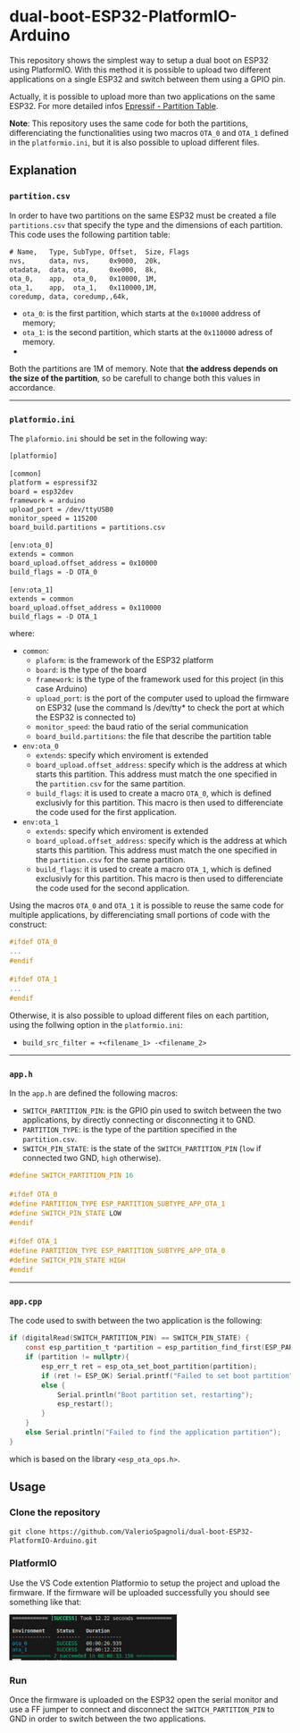 # dual-boot-ESP32-PlatformIO-Arduino

This repository shows the simplest way to setup a dual boot on ESP32 using PlatformIO.
With this method it is possible to upload two different applications on a single ESP32 and switch between them using a GPIO pin. 

Actually, it is possible to upload more than two applications on the same ESP32. For more detailed infos [Epressif - Partition Table](https://docs.espressif.com/projects/esp-idf/en/stable/esp32/api-guides/partition-tables.html).

**Note**: This repository uses the same code for both the partitions, differenciating the functionalities using two macros ```OTA_0``` and ```OTA_1``` defined in the ```platformio.ini```, but it is also possible to upload different files.


## Explanation

### ```partition.csv```
In order to have two partitions on the same ESP32 must be created a file ```partitions.csv``` that specify the type and the dimensions of each partition. This code uses the following partition table: 

```
# Name,   Type, SubType, Offset,  Size, Flags
nvs,      data, nvs,     0x9000,  20k,
otadata,  data, ota,     0xe000,  8k,
ota_0,    app,  ota_0,   0x10000, 1M,
ota_1,    app,  ota_1,   0x110000,1M,
coredump, data, coredump,,64k,
```

- ```ota_0```: is the first partition, which starts at the ```0x10000``` address of memory;
- ```ota_1```: is the second partition, which starts at the ```0x110000``` adress of memory.
- 
Both the partitions are 1M of memory. Note that **the address depends on the size of the partition**, so be carefull to change both this values in accordance.

---
### ```platformio.ini```
The ```plaformio.ini``` should be set in the following way:

```
[platformio]

[common]
platform = espressif32
board = esp32dev
framework = arduino
upload_port = /dev/ttyUSB0
monitor_speed = 115200
board_build.partitions = partitions.csv

[env:ota_0]
extends = common
board_upload.offset_address = 0x10000
build_flags = -D OTA_0

[env:ota_1]
extends = common
board_upload.offset_address = 0x110000
build_flags = -D OTA_1
```

where:
- ```common```:
  - ```plaform```: is the framework of the ESP32 platform
  - ```board```: is the type of the board 
  - ```framework```: is the type of the framework used for this project (in this case Arduino)
  - ```upload_port```: is the port of the computer used to upload the firmware on ESP32 (use the command ls /dev/tty* to check the port at which the ESP32 is connected to)
  - ```monitor_speed```: the baud ratio of the serial communication
  - ```board_build.partitions```: the file that describe the partition table
- ```env:ota_0```
  - ```extends```: specify which enviroment is extended
  - ```board_upload.offset_address```: specify which is the address at which starts this partition. This address must match the one specified in the ```partition.csv``` for the same partition.
  - ```build_flags```: it is used to create a macro ```OTA_0```, which is defined exclusivly for this partition. This macro is then used to differenciate the code used for the first application. 
- ```env:ota_1```
  - ```extends```: specify which enviroment is extended
  - ```board_upload.offset_address```: specify which is the address at which starts this partition. This address must match the one specified in the ```partition.csv``` for the same partition.
  - ```build_flags```: it is used to create a macro ```OTA_1```, which is defined exclusivly for this partition. This macro is then used to differenciate the code used for the second application. 

Using the macros ```OTA_0``` and ```OTA_1``` it is possible to reuse the same code for multiple applications, by differenciating small portions of code with the construct:
```c
#ifdef OTA_0
...
#endif

#ifdef OTA_1
...
#endif
```

Otherwise, it is also possible to upload different files on each partition, using the follwing option in the ```platformio.ini```:
- ```build_src_filter = +<filename_1> -<filename_2>```

---
### ```app.h```

In the ```app.h``` are defined the following macros:
- ```SWITCH_PARTITION_PIN```: is the GPIO pin used to switch between the two applications, by directly connecting or disconnecting it to GND.
- ```PARTITION_TYPE```: is the type of the partition specified in the ```partition.csv```.
- ```SWITCH_PIN_STATE```: is the state of the ```SWITCH_PARTITION_PIN``` (```low``` if connected two GND, ```high``` otherwise).


```c
#define SWITCH_PARTITION_PIN 16

#ifdef OTA_0
#define PARTITION_TYPE ESP_PARTITION_SUBTYPE_APP_OTA_1
#define SWITCH_PIN_STATE LOW
#endif

#ifdef OTA_1
#define PARTITION_TYPE ESP_PARTITION_SUBTYPE_APP_OTA_0
#define SWITCH_PIN_STATE HIGH
#endif
```
---
### ```app.cpp```
The code used to swith between the two application is the following:
```c
if (digitalRead(SWITCH_PARTITION_PIN) == SWITCH_PIN_STATE) {
    const esp_partition_t *partition = esp_partition_find_first(ESP_PARTITION_TYPE_APP, PARTITION_TYPE, NULL);
    if (partition != nullptr){
        esp_err_t ret = esp_ota_set_boot_partition(partition);
        if (ret != ESP_OK) Serial.printf("Failed to set boot partition");
        else {
            Serial.println("Boot partition set, restarting");
            esp_restart();
        }
    }
    else Serial.println("Failed to find the application partition");
}
```
which is based on the library ```<esp_ota_ops.h>```.


## Usage
### Clone the repository
```
git clone https://github.com/ValerioSpagnoli/dual-boot-ESP32-PlatformIO-Arduino.git
```

### PlatformIO
Use the VS Code extention Platformio to setup the project and upload the firmware.
If the firmware will be uploaded successfully you should see something like that:

<img src="images/upload_success.png" width="300">


### Run
Once the firmware is uploaded on the ESP32 open the serial monitor and use a FF jumper to connect and disconnect the ```SWITCH_PARTITION_PIN``` to GND in order to switch between the two applications.